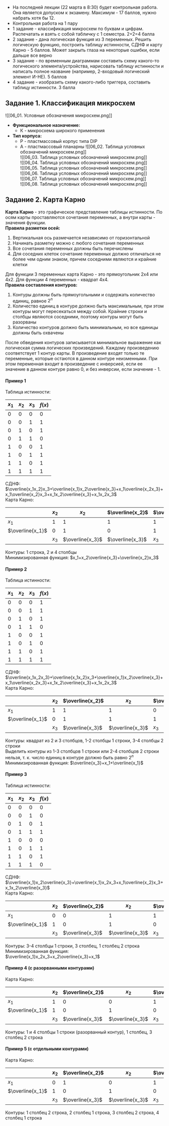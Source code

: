- На последней лекции (22 марта в 8:30) будет контрольная работа. Она является допуском к экзамену. Максимум - 17 баллов, нужно набрать хотя бы 12.
- Контрольная работа на 1 пару
- 1 задание - классификация микросхем по буквам и цифрам. Распечатать и взять с собой табличку с 1 семестра. 2+2=4 балла
- 2 задание - дана логическая функция из 3 переменных. Решить логическую функцию, построить таблицу истинности, СДНФ и карту Карно - 5 баллов. Может закрыть глаза на некоторые ошибки, если дальше все верно
- 3 задание - по временным диаграммам составить схему какого-то логического элемента/устройства, нарисовать таблицу истинности и написать полное название (например, 2-входовый логический элемент И-НЕ). 5 баллов
- 4 задание - изобразить схему какого-либо триггера, составить таблицу истинности. 3 балла
## Задание 1. Классификация микросхем
![[06_01. Условные обозначения микросхем.png]]  
- **Функциональное назначение:** 
	- К - микросхема широкого применения
- **Тип корпуса:** 
	- Р - пластмассовый корпус типа DIP
	- А - пластмассовый планарны
![[06_02. Таблица условных обозначений микросхем.png]]  
![[06_03. Таблица условных обозначений микросхем.png]]  
![[06_04. Таблица условных обозначений микросхем.png]]  
![[06_05. Таблица условных обозначений микросхем.png]]  
![[06_06. Таблица условных обозначений микросхем.png]]  
![[06_07. Таблица условных обозначений микросхем.png]]  
![[06_08. Таблица условных обозначений микросхем.png]]  
## Задание 2. Карта Карно
**Карта Карно** - это графическое представление таблицы истинности. По осям карты проставляются сочетания переменных, а внутри карты - значения функции.  
**Правила разметки осей:**  
1. Вертикальная ось размечается независимо от горизонтальной
2. Начинать разметку можно с любого сочетания переменных
3. Все сочетания переменных должны быть перечислены
4. Для соседних клеток сочетание переменных должно отличаться не более чем одним знаком, причем соседними являются и крайние клетки
  
Для функции 3 переменных карта Карно - это прямоугольник 2х4 или 4х2. Для функции 4 переменных - квадрат 4х4.  
**Правила составления контуров:**
1. Контуры должны быть прямоугольными и содержать количество единиц, равное $2^n$
2. Количество единиц в контуре должно быть максимальным, при этом контуры могут пересекаться между собой. Крайние строки и столбцы являются соседними, поэтому контуры могут быть разорваны
3. Количество контуров должно быть минимальным, но все единицы должны быть охвачены
  
После обведения контуров записывается минимальное выражение как логическая сумма логических произведений. Каждому произведению соответствует 1 контур карты. В произведение входят только те переменные, которые остаются в данном контуре неизменными. При этом переменная входит в произведение с инверсией, если ее значение в данном контуре равно $0$, и без инверсии, если значение - $1$.  
#### **Пример 1**
Таблица истинности:  

| $x_1$ | $x_2$ | $x_3$ | $f(x)$ |
| ----- | ----- | ----- | ------ |
| 0     | 0     | 0     | 0      |
| 0     | 0     | 1     | 1      |
| 0     | 1     | 0     | 1      |
| 0     | 1     | 1     | 0      |
| 1     | 0     | 0     | 1      |
| 1     | 0     | 1     | 1      |
| 1     | 1     | 0     | 1      |
| 1     | 1     | 1     | 1      |
  
СДНФ: $\overline{x_1x_2}x_3+\overline{x_1}x_2\overline{x_3}+x_1\overline{x_2x_3}+x_1\overline{x_2}x_3+x_1x_2\overline{x_3}+x_1x_2x_3$  
Карта Карно:  

|                  | $x_2$ | $x_2$            | $\overline{x_2}$ | $\overline{x_2}$ |
| ---------------- | ----- | ---------------- | ---------------- | ---------------- |
| $x_1$            | 1     | 1                | 1                | 1                |
| $\overline{x_1}$ | 0     | 1                | 0                | 1                |
|                  | $x_3$ | $\overline{x_3}$ | $\overline{x_3}$ | $x_3$            |
  
Контуры: 1 строка, 2 и 4 столбцы  
Минимизированная функция: $x_1+x_2\overline{x_3}+\overline{x_2}x_3$ 
#### Пример 2
Таблица истинности:  

| $x_1$ | $x_2$ | $x_3$ | $f(x)$ |
| ----- | ----- | ----- | ------ |
| 0     | 0     | 0     | 1      |
| 0     | 0     | 1     | 1      |
| 0     | 1     | 0     | 1      |
| 0     | 1     | 1     | 0      |
| 1     | 0     | 0     | 1      |
| 1     | 0     | 1     | 0      |
| 1     | 1     | 0     | 1      |
| 1     | 1     | 1     | 1      |
  
СДНФ: $\overline{x_1x_2x_3}+\overline{x_1x_2}x_3+\overline{x_1}x_2\overline{x_3}+x_1\overline{x_2x_3}+x_1x_2\overline{x_3}+x_1x_2x_3$  
Карта Карно:  

|                  | $x_2$ | $\overline{x_2}$ | $x_2$            | $\overline{x_2}$ |
| ---------------- | ----- | ---------------- | ---------------- | ---------------- |
| $x_1$            | 1     | 1                | 1                | 0                |
| $\overline{x_1}$ | 0     | 1                | 1                | 1                |
|                  | $x_3$ | $\overline{x_3}$ | $\overline{x_3}$ | $x_3$            |
  
Контуры: квадрат из 2 и 3 столбцов, 1-2 столбцы 1 строки, 3-4 столбцы 2 строки  
Выделить контуры из 1-3 столбцов 1 строки или 2-4 столбцов 2 строки нельзя, т. к. число единиц в контуре должно быть равно $2^n$  
Минимизированная функция: $\overline{x_3}+x_1+\overline{x_1}$
#### Пример 3
Таблица истинности:  

| $x_1$ | $x_2$ | $x_3$ | $f(x)$ |
| ----- | ----- | ----- | ------ |
| 0     | 0     | 0     | 0      |
| 0     | 0     | 1     | 0      |
| 0     | 1     | 0     | 1      |
| 0     | 1     | 1     | 1      |
| 1     | 0     | 0     | 0      |
| 1     | 0     | 1     | 1      |
| 1     | 1     | 0     | 1      |
| 1     | 1     | 1     | 0      |
  
СДНФ: $\overline{x_1}x_2\overline{x_3}+\overline{x_1}x_2x_3+x_1\overline{x_2}x_3+x_1x_2\overline{x_3}$  
Карта Карно:  

|                  | $x_2$ | $\overline{x_2}$ | $x_2$            | $\overline{x_2}$ |
| ---------------- | ----- | ---------------- | ---------------- | ---------------- |
| $x_1$            | 0     | 0                | 1                | 1                |
| $\overline{x_1}$ | 1     | 0                | 1                | 0                |
|                  | $x_3$ | $\overline{x_3}$ | $\overline{x_3}$ | $x_3$            |
  
Контуры: 3-4 столбцы 1 строки, 3 столбец, 1 столбец 2 строка  
Минимизированная функция: $\overline{x_1}x_2x_3+x_2\overline{x_3}+x_1$ 
#### Пример 4 (с разорванными контурами)
Карта Карно:  

|                  | $x_2$ | $\overline{x_2}$ | $x_2$            | $\overline{x_2}$ |
| ---------------- | ----- | ---------------- | ---------------- | ---------------- |
| $x_1$            | 1     | 0                | 0                | 1                |
| $\overline{x_1}$ | 1     | 0                | 1                | 0                |
|                  | $x_3$ | $\overline{x_3}$ | $\overline{x_3}$ | $x_3$            |
  
Контуры: 1 и 4 столбцы 1 строки (разорванный контур), 1 столбец, 3 столбец 2 строка
#### Пример 5 (с отдельными контурами)
Карта Карно:  

|                  | $x_2$ | $\overline{x_2}$ | $x_2$            | $\overline{x_2}$ |
| ---------------- | ----- | ---------------- | ---------------- | ---------------- |
| $x_1$            | 0     | 1                | 0                | 1                |
| $\overline{x_1}$ | 1     | 0                | 1                | 0                |
|                  | $x_3$ | $\overline{x_3}$ | $\overline{x_3}$ | $x_3$            |
  
Контуры: 1 столбец 2 строка, 2 столбец 1 строка, 3 столбец 2 строка, 4 столбец 1 строка